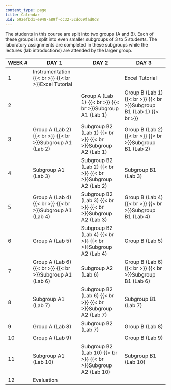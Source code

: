 ```yaml
---
content_type: page
title: Calendar
uid: 592efbd1-e948-a89f-cc32-5cdc69fad0d8
---
```


The students in this course are split into two groups (A and B). Each of these groups is split into even smaller subgroups of 3 to 5 students. The laboratory assignments are completed in these subgroups while the lectures (lab introductions) are attended by the larger group.

| WEEK # | DAY 1 | DAY 2 | DAY 3 |
| --- | --- | --- | --- |
| 1 | Instrumentation  {{< br >}}  {{< br >}}Excel Tutorial |  | Excel Tutorial |
| 2 |  | Group A (Lab 1)  {{< br >}}  {{< br >}}Subgroup A1 (Lab 1) | Group B (Lab 1)  {{< br >}}  {{< br >}}Subgroup B1 (Lab 1)  {{< br >}} |
| 3 | Group A (Lab 2)  {{< br >}}  {{< br >}}Subgroup A1 (Lab 2) | Subgroup B2 (Lab 1)  {{< br >}}  {{< br >}}Subgroup A2 (Lab 1) | Group B (Lab 2)  {{< br >}}  {{< br >}}Subgroup B1 (Lab 2) |
| 4 | Subgroup A1 (Lab 3) | Subgroup B2 (Lab 2)  {{< br >}}  {{< br >}}Subgroup A2 (Lab 2) | Subgroup B1 (Lab 3) |
| 5 | Group A (Lab 4)  {{< br >}}  {{< br >}}Subgroup A1 (Lab 4) | Subgroup B2 (Lab 3)  {{< br >}}  {{< br >}}Subgroup A2 (Lab 3) | Group B (Lab 4)  {{< br >}}  {{< br >}}Subgroup B1 (Lab 4) |
| 6 | Group A (Lab 5) | Subgroup B2 (Lab 4)  {{< br >}}  {{< br >}}Subgroup A2 (Lab 4) | Group B (Lab 5) |
| 7 | Group A (Lab 6)  {{< br >}}  {{< br >}}Subgroup A1 (Lab 6) | Subgroup A2 (Lab 6) | Group B (Lab 6)  {{< br >}}  {{< br >}}Subgroup B1 (Lab 6) |
| 8 | Subgroup A1 (Lab 7) | Subgroup B2 (Lab 6)  {{< br >}}  {{< br >}}Subgroup A2 (Lab 7) | Subgroup B1 (Lab 7) |
| 9 | Group A (Lab 8) | Subgroup B2 (Lab 7) | Group B (Lab 8) |
| 10 | Group A (Lab 9) |  | Group B (Lab 9) |
| 11 | Subgroup A1 (Lab 10) | Subgroup B2 (Lab 10)  {{< br >}}  {{< br >}}Subgroup A2 (Lab 10) | Subgroup B1 (Lab 10) |
| 12 | Evaluation |  |